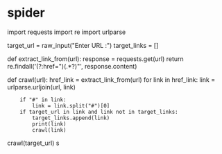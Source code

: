 # spider
import requests
import re
import urlparse

target_url = raw_input("Enter URL :")
target_links = []

def extract_link_from(url):
    response = requests.get(url)
    return re.findall('(?:href=")(.*?)"', response.content)

def crawl(url):
    href_link = extract_link_from(url)
    for link in href_link:
        link = urlparse.urljoin(url, link)

        if "#" in link:
            link = link.split("#")[0]
        if target_url in link and link not in target_links:
            target_links.append(link)
            print(link)
            crawl(link)

crawl(target_url)
s
